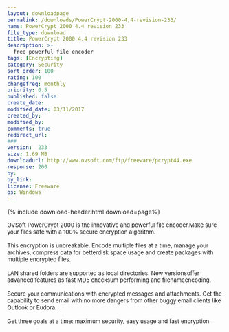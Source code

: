 ```yaml
---
layout: downloadpage
permalink: /downloads/PowerCrypt-2000-4,4-revision-233/
name: PowerCrypt 2000 4.4 revision 233
file_type: download
title: PowerCrypt 2000 4.4 revision 233
description: >-
  free powerful file encoder
tags: [Encrypting]
category: Security
sort_order: 100
rating: 100
changefreq: monthly
priority: 0.5
published: false
create_date:
modified_date: 03/11/2017
created_by:
modified_by:
comments: true
redirect_url:
###
version:  233
size: 1.69 MB
downloadurl: http://www.ovsoft.com/ftp/freeware/pcrypt44.exe
response: 200
by:
by_link:
license: Freeware
os: Windows
---
```


{% include download-header.html download=page%}

<p style="fix-download-text !important">
<p><font size="2"><p>OVSoft PowerCrypt 2000 is the innovative and powerful file encoder.Make sure your files safe with a 100% secure encryption algorithm. <br />
<br />
This encryption is unbreakable. Encode multiple files at a time, manage your archives, compress data for betterdisk space usage and create packages with multiple encrypted files. <br />
<br />
LAN shared folders are supported as local directories. New versionsoffer advanced features as fast MD5 checksum performing and filenameencoding.<br />
<br />
Secure your communications with encrypted messages and attachments. Get the capability to send email</a> with no more dangers from other buggy email clients like Outlook or Eudora. <br />
<br />
Get three goals at a time: maximum security, easy usage and fast encryption.</p></p></p>
